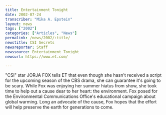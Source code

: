 ```yaml
---
title: Entertainment Tonight
date: 2002-07-24
transcriber: "Mika A. Epstein"
layout: news
tags: ["2002"]
categories: ["Articles", "News"]
permalink: /news/2002/:title/
newstitle: CSI Secrets
newsreporter: Staff
newssource: Entertainment Tonight
newsurl: https://www.et.com/

---
```


"CSI" star JORJA FOX tells ET that even though she hasn't received a script for the upcoming season of the CBS drama, she can guarantee it's going to be scary. While Fox was enjoying her summer hiatus from show, she took time to help out a cause dear to her heart: the environment. Fox posed for the Environmental Communications Office's educational campaign about global warming. Long an advocate of the cause, Fox hopes that the effort will help preserve the earth for generations to come.
